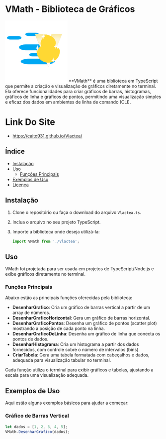 # VMath - Biblioteca de Gráficos 
<img src="SpeedVlactea.png" style="width:200px">
**VMath** é uma biblioteca em TypeScript que permite a criação e visualização de gráficos diretamente no terminal. Ela oferece funcionalidades para criar gráficos de barras, histogramas, gráficos de linha e gráficos de pontos, permitindo uma visualização simples e eficaz dos dados em ambientes de linha de comando (CLI).

# Link Do Site
- https://caito931.github.io/Vlactea/

## Índice

- [Instalação](#instalação)
- [Uso](#uso)
  - [Funções Principais](#funções-principais)
- [Exemplos de Uso](#exemplos-de-uso)
- [Licença](#licença)

## Instalação

1. Clone o repositório ou faça o download do arquivo `Vlactea.ts`.
2. Inclua o arquivo no seu projeto TypeScript.
3. Importe a biblioteca onde deseja utilizá-la:

    ```typescript
    import VMath from './Vlactea';
    ```

## Uso

VMath foi projetada para ser usada em projetos de TypeScript/Node.js e exibe gráficos diretamente no terminal.

### Funções Principais

Abaixo estão as principais funções oferecidas pela biblioteca:

- **DesenharGrafico**: Cria um gráfico de barras vertical a partir de um array de números.
- **DesenharGraficoHorizontal**: Gera um gráfico de barras horizontal.
- **DesenharGraficoPontos**: Desenha um gráfico de pontos (scatter plot) mostrando a posição de cada ponto na linha.
- **DesenharGraficoDeLinha**: Desenha um gráfico de linha que conecta os pontos de dados.
- **DesenharHistograma**: Cria um histograma a partir dos dados fornecidos, com controle sobre o número de intervalos (bins).
- **CriarTabela**: Gera uma tabela formatada com cabeçalhos e dados, adequada para visualização tabular no terminal.

Cada função utiliza o terminal para exibir gráficos e tabelas, ajustando a escala para uma visualização adequada.

## Exemplos de Uso

Aqui estão alguns exemplos básicos para ajudar a começar:

### Gráfico de Barras Vertical

```typescript
let dados = [1, 2, 3, 4, 5];
VMath.DesenharGrafico(dados);
